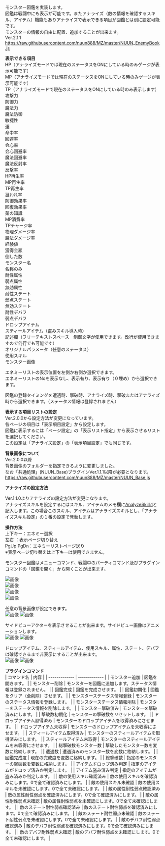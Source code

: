 モンスター図鑑を実装します。<br>
図鑑は戦闘中にも表示が可能です。またアナライズ（敵の情報を確認するスキル、アイテム）機能もありアナライズで表示できる項目が図鑑とは別に設定可能です。<br>
モンスターの情報の自由に配置、追加することが出来ます。<br>
Ver.2.1.1<br>
https://raw.githubusercontent.com/nuun888/MZ/master/NUUN_EnemyBook.js<br>

<B>表示できる項目</B><br>
HP（アナライズモードでは現在のステータスをONにしている時のみゲージが表示可能です）<br>
MP（アナライズモードでは現在のステータスをONにしている時のみゲージが表示可能です）<br>
TP（アナライズモードで現在のステータスをONにしている時のみ表示します）<br>
攻撃力<br>
防御力<br>
魔法力<br>
魔法防御<br>
敏捷性<br>
運<br>
命中率<br>
回避率<br>
会心率<br>
会心回避率<br>
魔法回避率<br>
魔法反射率<br>
反撃率<br>
HP再生率<br>
MP再生率<br>
TP再生率<br>
狙われ率<br>
防御効果率<br>
回復効果率<br>
薬の知識<br>
MP消費率<br>
TPチャージ率<br>
物理ダメージ率<br>
魔法ダメージ率<br>
経験値<br>
獲得金額<br>
倒した数<br>
モンスター名<br>
名称のみ<br>
耐性属性<br>
弱点属性<br>
無効属性<br>
耐性ステート<br>
弱点ステート<br>
無効ステート<br>
耐性デバフ<br>
弱点デバフ<br>
ドロップアイテム<br>
スティールアイテム（盗みスキル導入時）<br>
記述欄（フリーテキストスペース　制御文字が使用できます。改行が使用できますので何行でも可能です）<br>
オリジナルパラメータ（任意のステータス）<br>
使用スキル<br>
モンスター画像<br>

エネミーリストの表示位置を左側か右側か選択できます。<br>
エネミーリストのNoを表示なし、表示有り、表示有り（０埋め）から選択できます。<br>

図鑑の登録タイミングを遭遇時、撃破時、アナライズ時、撃破またはアナライズ時から選択できます。（ステータス情報は登録されません）<br>

<B>表示する項目リストの設定</B><br>
Ver.2.0.0から設定方法が変更になっています。<br>
各ページの項目は「表示項目設定」から設定します。<br>
図鑑に表示するには「ページ設定」の「表示リスト指定」から表示させるリストを選択してください。<br>
この設定は「アナライズ設定」の「表示項目設定」でも同じです。<br>

<B>背景画像について</B><br>
Ver.2.0.0以降<br>
背景画像のフォルダーを指定できるように変更しました。<br>
なお「共通処理」(NUUN_Base)プラグインVer.1.1.1以降が必要となります。<br>
https://raw.githubusercontent.com/nuun888/MZ/master/NUUN_Base.js

<B>アナライズの設定方法</B><br>

Ver.1.1.0よりアナライズの設定方法が変更になります。<br>
アナライズスキルを設定するにはスキル、アイテムのメモ欄に<AnalyzeSkill:1>と記入します。この場合このスキル、アイテムはアナライズスキルとし、「アナライズスキル設定」の１番の設定で発動します。<br>

<B>操作方法</B><br>
上下キー：エネミー選択<br>
左右 ：表示ページ切り替え<br>
PgUp PgDn：エネミーリストページ送り<br>
※表示ページ切り替えは上下キーは使用できません。<br>

モンスター図鑑はメニューコマンド、戦闘中のパーティコマンド及びプラグインコマンドの「図鑑を開く」から開くことが出来ます。<br>

![画像](img/EnemyBook1.png)<br>
![画像](img/EnemyBook2.png)<br>
![画像](img/EnemyBook3.png)<br>
![画像](img/EnemyBook4.png)<br>

任意の背景画像が設定できます。<br>
![画像](img/EnemyBook8.png)
![画像](img/EnemyBook12.png)

サイドビューアクターを表示させることが出来ます。サイドビュー画像はアニメーションします。<br>
![画像](img/EnemyBook10.png)
![画像](img/EnemyBook11.png)

ドロップアイテム、スティールアイテム、使用スキル、属性、ステート、デバフは確認できるまで非表示にすることが出来ます。<br>
![画像](img/EnemyBook19.png)
![画像](img/EnemyBook20.png)<br>

<B>プラグインコマンド</B><br>
| コマンド名 | 内容 |
| ------------- | ------------- |
| モンスター追加 | 図鑑を開きます。 |
| モンスター削除 | モンスターを図鑑に追加します。ステータス情報は登録されません。 |
| 図鑑完成 | 図鑑を完成させます。 |
| 図鑑初期化 | 図鑑をクリア（全削除）させます。 |
| モンスターステータス情報登録 | モンスターのステータス情報を登録します。 |
| モンスターステータス情報削除 | モンスターをステータス情報を削除します。 |
| モンスター撃破済み | モンスターを撃破済みにします。 |
| 撃破数初期化 | モンスターの撃破数をリセットします。 |
| ドロップアイテム習得済み | モンスターのドロップアイテムを取得済みにさせます。 |
| ドロップアイテム未収得 | モンスターのドロップアイテムを未収得にさせます。 |
| スティールアイテム取得済み | モンスターのスティールアイテムを取得済みにします。 |
| スティールアイテム未取得 | モンスターのスティールアイテムを未収得にさせます。 |
| 総撃破数モンスター数 | 撃破したモンスター数を変数に格納します。 |
| 遭遇数 | 遭遇済みのモンスター数を変数に格納します。 |
| 図鑑完成度 | 現在の完成度を変数に格納します。 |
| 総撃破数 | 指定のモンスターの撃破数を変数に格納します。 |
| アイテムドロップ済み判定 | 指定のアイテムがドロップ済みか判定します。 |
| アイテム盗み済み判定 | 指定のアイテムが盗み済みか判定します。 |
| 敵の使用スキル確認済み | 敵の使用スキルを確認済みにします。0で全て確認済みにします。 |
| 敵の使用スキル未確認 | 敵の使用スキルを未確認にします。0で全て未確認にします。 |
| 敵の属性耐性弱点確認済み | 敵の属性耐性弱点を確認済みにします。0で全て確認済みにします。 |
| 敵の属性耐性弱点未確認 | 敵の属性耐性弱点を未確認にします。0で全て未確認にします。 |
| 敵のステート耐性弱点確認済み | 敵のステート耐性弱点を確認済みにします。0で全て確認済みにします。 |
| 敵のステート耐性弱点未確認 | 敵のステート耐性弱点を未確認にします。0で全て未確認にします。 |
| 敵のデバフ耐性弱点確認済み | 敵のデバフ耐性弱点を確認済みにします。0で全て確認済みにします。 |
| 敵のデバフ耐性弱点未確認 | 敵のデバフ耐性弱点を未確認にします。0で全て未確認にします。 |

